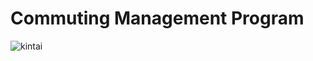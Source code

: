# Commuting Management Program
![kintai](https://github.com/lullulalal/ASCOM-Kintai/assets/13739842/d53c7583-3eac-4adf-9e38-d177abae1c7e)

